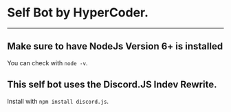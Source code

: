 # Self Bot by HyperCoder.
-----

## Make sure to have NodeJs Version 6+ is installed
You can check with ```node -v```.

## This self bot uses the Discord.JS Indev Rewrite.
Install with ```npm install discord.js```.
